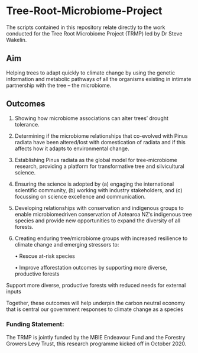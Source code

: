 # Tree-Root-Microbiome-Project
The scripts contained in this repository relate directly to the work conducted for the Tree Root Microbiome Project (TRMP) led by Dr Steve Wakelin.

## Aim

Helping trees to adapt quickly to climate change by using the genetic information and metabolic pathways of all the organisms existing in intimate partnership with the tree – the microbiome.

## Outcomes

1. Showing how microbiome associations can alter trees’ drought tolerance.

2. Determining if the microbiome relationships that co-evolved with Pinus radiata have been altered/lost with domestication of radiata and if this affects how it adapts to environmental change.

3. Establishing Pinus radiata as the global model for tree-microbiome research, providing a platform for transformative tree and silvicultural science.

4. Ensuring the science is adopted by (a) engaging the international scientific community, (b) working with industry stakeholders, and (c) focussing on science excellence and communication.

5. Developing relationships with conservation and indigenous groups to enable microbiomedriven conservation of Aotearoa NZ’s indigenous tree species and provide new opportunities to expand the diversity of all forests.

6. Creating enduring tree/microbiome groups with increased resilience to climate change and emerging stressors to:

      •  Rescue at-risk species

      • Improve afforestation outcomes by supporting more diverse, productive forests

Support more diverse, productive forests with reduced needs for external inputs

Together, these outcomes will help underpin the carbon neutral economy that is central our government responses to climate change as a species

### Funding Statement:

The TRMP is jointly funded by the MBIE Endeavour Fund and the Forestry Growers Levy Trust, this research programme kicked off in October 2020.
